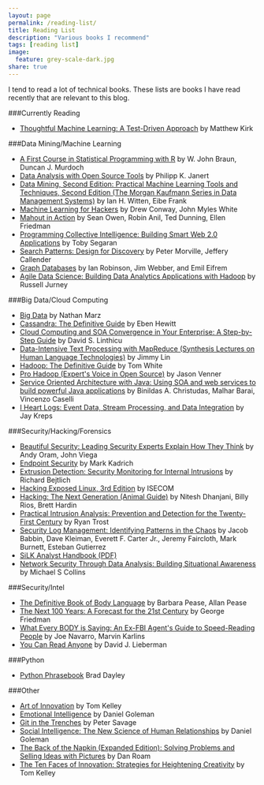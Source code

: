```yaml
---
layout: page
permalink: /reading-list/
title: Reading List
description: "Various books I recommend"
tags: [reading list]
image:
  feature: grey-scale-dark.jpg
share: true
---
```


I tend to read a lot of technical books.  These lists are books I have read recently that are relevant to this blog.

###Currently Reading

 * [Thoughtful Machine Learning: A Test-Driven Approach](http://www.amazon.com/gp/product/1449374069/ref=as_li_tl?ie=UTF8&camp=1789&creative=390957&creativeASIN=1449374069&linkCode=as2&tag=cyberanaly-20&linkId=VSR7SO4SW4UMHAJB) by Matthew Kirk
 
 
###Data Mining/Machine Learning

 * [A First Course in Statistical Programming with R](http://www.amazon.com/gp/product/0521694248/ref=as_li_tf_tl?ie=UTF8&tag=cyberanaly-20&linkCode=as2&camp=1789&creative=9325&creativeASIN=0521694248) by W. John Braun, Duncan J. Murdoch
 * [Data Analysis with Open Source Tools](http://www.amazon.com/gp/product/0596802358/ref=as_li_tf_tl?ie=UTF8&tag=cyberanaly-20&linkCode=as2&camp=1789&creative=9325&creativeASIN=0596802358) by Philipp K. Janert
 * [Data Mining, Second Edition: Practical Machine Learning Tools and Techniques, Second Edition (The Morgan Kaufmann Series in Data Management Systems)](http://www.amazon.com/gp/product/B002BWPTPQ/ref=as_li_tf_tl?ie=UTF8&tag=cyberanaly-20&linkCode=as2&camp=1789&creative=9325&creativeASIN=B002BWPTPQ) by Ian H. Witten, Eibe Frank
 * [Machine Learning for Hackers](http://www.amazon.com/gp/product/1449303714/ref=as_li_tf_tl?ie=UTF8&tag=cyberanaly-20&linkCode=as2&camp=1789&creative=9325&creativeASIN=1449303714) by Drew Conway,  John Myles White
 * [Mahout in Action](http://www.amazon.com/gp/product/1935182684/ref=as_li_tf_tl?ie=UTF8&tag=cyberanaly-20&linkCode=as2&camp=1789&creative=9325&creativeASIN=1935182684) by Sean Owen, Robin Anil, Ted Dunning, Ellen Friedman
 * [Programming Collective Intelligence: Building Smart Web 2.0 Applications](http://www.amazon.com/gp/product/0596529325/ref=as_li_tf_tl?ie=UTF8&tag=cyberanaly-20&linkCode=as2&camp=1789&creative=9325&creativeASIN=0596529325) by Toby Segaran
 * [Search Patterns: Design for Discovery](http://www.amazon.com/gp/product/0596802277/ref=as_li_tf_tl?ie=UTF8&tag=cyberanaly-20&linkCode=as2&camp=1789&creative=9325&creativeASIN=0596802277) by Peter Morville, Jeffery Callender
 * [Graph Databases](http://www.amazon.com/gp/product/1449356265/ref=as_li_tl?ie=UTF8&camp=1789&creative=390957&creativeASIN=1449356265&linkCode=as2&tag=cyberanaly-20&linkId=KXBOT7AVIUDGFC72) by Ian Robinson, Jim Webber, and Emil Eifrem
 * [Agile Data Science: Building Data Analytics Applications with Hadoop](http://www.amazon.com/gp/product/1449326269/ref=as_li_tl?ie=UTF8&camp=1789&creative=390957&creativeASIN=1449326269&linkCode=as2&tag=cyberanaly-20&linkId=WFSWAFRJ2QPXDER5) by Russell Jurney


###Big Data/Cloud Computing

 * [Big Data](http://www.manning.com/marz/) by Nathan Marz
 * [Cassandra: The Definitive Guide](http://www.amazon.com/gp/product/1449390412/ref=as_li_tf_tl?ie=UTF8&tag=cyberanaly-20&linkCode=as2&camp=1789&creative=9325&creativeASIN=1449390412) by Eben Hewitt
 * [Cloud Computing and SOA Convergence in Your Enterprise: A Step-by-Step Guide](http://www.amazon.com/gp/product/0136009220/ref=as_li_tf_tl?ie=UTF8&tag=cyberanaly-20&linkCode=as2&camp=1789&creative=9325&creativeASIN=0136009220) by David S. Linthicu
 * [Data-Intensive Text Processing with MapReduce (Synthesis Lectures on Human Language Technologies)](http://www.amazon.com/gp/product/1608453421/ref=as_li_tf_tl?ie=UTF8&tag=cyberanaly-20&linkCode=as2&camp=1789&creative=9325&creativeASIN=1608453421) by Jimmy Lin
 * [Hadoop: The Definitive Guide](http://www.amazon.com/gp/product/1449311520/ref=as_li_tf_tl?ie=UTF8&tag=cyberanaly-20&linkCode=as2&camp=1789&creative=9325&creativeASIN=1449311520) by Tom White
 * [Pro Hadoop (Expert's Voice in Open Source)](http://www.amazon.com/gp/product/1430219424/ref=as_li_tf_tl?ie=UTF8&tag=cyberanaly-20&linkCode=as2&camp=1789&creative=9325&creativeASIN=1430219424) by Jason Venner
 * [Service Oriented Architecture with Java: Using SOA and web services to build powerful Java applications](http://www.amazon.com/gp/product/1847193218/ref=as_li_tf_tl?ie=UTF8&tag=cyberanaly-20&linkCode=as2&camp=1789&creative=9325&creativeASIN=1847193218) by Binildas A. Christudas, Malhar Barai, Vincenzo Caselli
 * [I Heart Logs: Event Data, Stream Processing, and Data Integration](http://www.amazon.com/gp/product/1491909382/ref=as_li_tl?ie=UTF8&camp=1789&creative=390957&creativeASIN=1491909382&linkCode=as2&tag=cyberanaly-20&linkId=GTQ3ONHIJYNMKXQM) by Jay Kreps

###Security/Hacking/Forensics

 * [Beautiful Security: Leading Security Experts Explain How They Think](http://www.amazon.com/gp/product/0596527489/ref=as_li_tf_tl?ie=UTF8&tag=cyberanaly-20&linkCode=as2&camp=1789&creative=9325&creativeASIN=0596527489) by Andy Oram, John Viega
 * [Endpoint Security](http://www.amazon.com/gp/product/0321436954/ref=as_li_tf_tl?ie=UTF8&tag=cyberanaly-20&linkCode=as2&camp=1789&creative=9325&creativeASIN=0321436954) by Mark Kadrich
 * [Extrusion Detection: Security Monitoring for Internal Intrusions](http://www.amazon.com/gp/product/0321349962/ref=as_li_tf_tl?ie=UTF8&tag=cyberanaly-20&linkCode=as2&camp=1789&creative=9325&creativeASIN=0321349962) by Richard Bejtlich
 * [Hacking Exposed Linux, 3rd Edition](http://www.amazon.com/gp/product/0072262575/ref=as_li_tf_tl?ie=UTF8&tag=cyberanaly-20&linkCode=as2&camp=1789&creative=9325&creativeASIN=0072262575) by ISECOM
 * [Hacking: The Next Generation (Animal Guide)](http://www.amazon.com/gp/product/0596154577/ref=as_li_tf_tl?ie=UTF8&tag=cyberanaly-20&linkCode=as2&camp=1789&creative=9325&creativeASIN=0596154577) by Nitesh Dhanjani, Billy Rios, Brett Hardin
 * [Practical Intrusion Analysis: Prevention and Detection for the Twenty-First Century](http://www.amazon.com/gp/product/0321591801/ref=as_li_tf_tl?ie=UTF8&tag=cyberanaly-20&linkCode=as2&camp=1789&creative=9325&creativeASIN=0321591801) by Ryan Trost
 * [Security Log Management: Identifying Patterns in the Chaos](http://www.amazon.com/gp/product/1597490423/ref=as_li_tf_tl?ie=UTF8&tag=cyberanaly-20&linkCode=as2&camp=1789&creative=9325&creativeASIN=1597490423) by Jacob Babbin, Dave Kleiman, Everett F. Carter Jr., Jeremy Faircloth, Mark Burnett, Esteban Gutierrez
 * [SiLK Analyst Handbook (PDF)](http://tools.netsa.cert.org/silk/analysis-handbook.pdf)
 * [Network Security Through Data Analysis: Building Situational Awareness](http://www.amazon.com/gp/product/1449357903/ref=as_li_tl?ie=UTF8&camp=1789&creative=390957&creativeASIN=1449357903&linkCode=as2&tag=cyberanaly-20&linkId=35TDX547RG2KPGAB) by Michael S Collins


###Security/Intel

 * [The Definitive Book of Body Language](http://www.amazon.com/gp/product/0553804723/ref=as_li_tf_tl?ie=UTF8&tag=cyberanaly-20&linkCode=as2&camp=1789&creative=9325&creativeASIN=0553804723) by Barbara Pease, Allan Pease
 * [The Next 100 Years: A Forecast for the 21st Century](http://www.amazon.com/gp/product/0767923057/ref=as_li_tf_tl?ie=UTF8&tag=cyberanaly-20&linkCode=as2&camp=1789&creative=9325&creativeASIN=0767923057) by George Friedman
 * [What Every BODY is Saying: An Ex-FBI Agent's Guide to Speed-Reading People](http://www.amazon.com/gp/product/0061438294/ref=as_li_tf_tl?ie=UTF8&tag=cyberanaly-20&linkCode=as2&camp=1789&creative=9325&creativeASIN=0061438294) by Joe Navarro, Marvin Karlins
 * [You Can Read Anyone](http://www.amazon.com/gp/product/0978631307/ref=as_li_tf_tl?ie=UTF8&tag=cyberanaly-20&linkCode=as2&camp=1789&creative=9325&creativeASIN=0978631307) by David J. Lieberman

###Python

 * [Python Phrasebook](http://www.amazon.com/gp/product/0672329107/ref=as_li_tf_tl?ie=UTF8&tag=cyberanaly-20&linkCode=as2&camp=1789&creative=9325&creativeASIN=0672329107) Brad Dayley

###Other

 * [Art of Innovation](http://www.amazon.com/gp/product/186197583X/ref=as_li_tf_tl?ie=UTF8&tag=cyberanaly-20&linkCode=as2&camp=1789&creative=9325&creativeASIN=186197583X) by Tom Kelley
 * [Emotional Intelligence](http://www.amazon.com/gp/product/1408806169/ref=as_li_tf_tl?ie=UTF8&tag=cyberanaly-20&linkCode=as2&camp=1789&creative=9325&creativeASIN=1408806169) by Daniel Goleman
 * [Git in the Trenches](http://cbx33.github.com/gitt/) by Peter Savage
 * [Social Intelligence: The New Science of Human Relationships](http://www.amazon.com/gp/product/055338449X/ref=as_li_tf_tl?ie=UTF8&tag=cyberanaly-20&linkCode=as2&camp=1789&creative=9325&creativeASIN=055338449X) by Daniel Goleman
 * [The Back of the Napkin (Expanded Edition): Solving Problems and Selling Ideas with Pictures](http://www.amazon.com/gp/product/1591843065/ref=as_li_tf_tl?ie=UTF8&tag=cyberanaly-20&linkCode=as2&camp=1789&creative=9325&creativeASIN=1591843065) by Dan Roam
 * [The Ten Faces of Innovation: Strategies for Heightening Creativity](http://www.amazon.com/gp/product/184668031X/ref=as_li_tf_tl?ie=UTF8&tag=cyberanaly-20&linkCode=as2&camp=1789&creative=9325&creativeASIN=184668031X) by Tom Kelley

